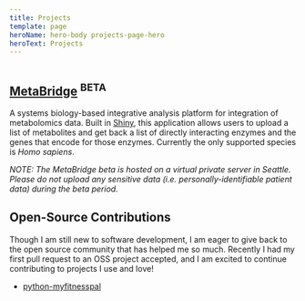 ```yaml
---
title: Projects
template: page
heroName: hero-body projects-page-hero
heroText: Projects
---
```


<div class="columns is-desktop">
  <div class="column is-8 is-offset-2">

## [MetaBridge](/metabridge/) <sup>BETA</sup>

A systems biology-based integrative analysis platform for integration of metabolomics data. Built in [Shiny](https://shiny.rstudio.com/), this application allows users to upload a list of metabolites and get back a list of directly interacting enzymes and the genes that encode for those enzymes. Currently the only supported species is *Homo sapiens*.

*NOTE: The MetaBridge beta is hosted on a virtual private server in Seattle. Please do not upload any sensitive data (i.e. personally-identifiable patient data) during the beta period.*

<h2 id="open-source">Open-Source Contributions</h2>

Though I am still new to software development, I am eager to give back to the open source community that has helped me so much. Recently I had my first pull request to an OSS project accepted, and I am excited to continue contributing to projects I use and love!

- [python-myfitnesspal](https://github.com/coddingtonbear/python-myfitnesspal/pulls?utf8=%E2%9C%93&q=is%3Apr%20author%3Asamhinshaw%20)

  </div>
</div>
